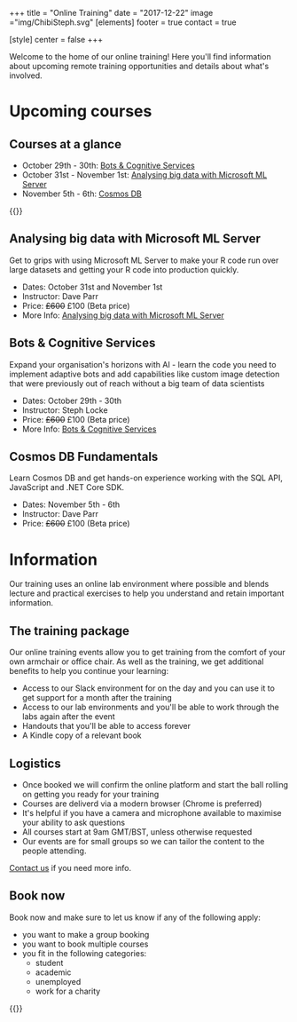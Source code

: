 +++
title = "Online Training"
date = "2017-12-22"
image ="img/ChibiSteph.svg"
[elements]
  footer = true
  contact = true

[style]
  center = false
+++


Welcome to the home of our online training! Here you'll find information about upcoming remote training opportunities and details about what's involved.

# Upcoming courses

## Courses at a glance
- October 29th - 30th: [Bots & Cognitive Services](../../courses/bots-cognitive-services)
- October 31st - November 1st: [Analysing big data with Microsoft ML Server](../../courses/analysing-big-data-with-microsoft-ml-server) 
- November 5th - 6th: [Cosmos DB](../../courses/azure-cosmosdb)

{{<btn href="//itsalocke.com/#contact" msg="Book">}}




## Analysing big data with Microsoft ML Server
Get to grips with using Microsoft ML Server to make your R code run over large datasets and getting your R code into production quickly.

- Dates: October 31st and November 1st
- Instructor: Dave Parr
- Price: ~~£600~~ £100 (Beta price)
- More Info: [Analysing big data with Microsoft ML Server](../../courses/analysing-big-data-with-microsoft-ml-server) 


## Bots & Cognitive Services
Expand your organisation's horizons with AI - learn the code you need to implement adaptive bots and add capabilities like custom image detection that were previously out of reach without a big team of data scientists

- Dates: October 29th - 30th
- Instructor: Steph Locke
- Price: ~~£600~~ £100 (Beta price)
- More Info: [Bots & Cognitive Services](../../courses/bots-cognitive-services)


## Cosmos DB Fundamentals
Learn Cosmos DB and get hands-on experience working with the SQL API, JavaScript and .NET Core SDK.

- Dates: November 5th - 6th
- Instructor: Dave Parr
- Price: ~~£600~~ £100 (Beta price)


# Information

Our training uses an online lab environment where possible and blends lecture and practical exercises to help you understand and retain important information.

## The training package
Our online training events allow you to get training from the comfort of your own armchair or office chair. As well as the training, we get additional benefits to help you continue your learning:

- Access to our Slack environment for on the day and you can use it to get support for a month after the training
- Access to our lab environments and you'll be able to work through the labs again after the event
- Handouts that you'll be able to access forever
- A Kindle copy of a relevant book

## Logistics
- Once booked we will confirm the online platform and start the ball rolling on getting you ready for your training
- Courses are deliverd via a modern browser (Chrome is preferred)
- It's helpful if you have a camera and microphone available to maximise your ability to ask questions
- All courses start at 9am GMT/BST, unless otherwise requested 
- Our events are for small groups so we can tailor the content to the people attending. 

[Contact us](//itsalocke.com/#contact) if you need more info.

## Book now
Book now and make sure to let us know if any of the following apply:

- you want to make a group booking
- you want to book multiple courses
- you fit in the following categories:
    + student
    + academic
    + unemployed
    + work for a charity


{{<btn href="//itsalocke.com/#contact" msg="Book now">}}


